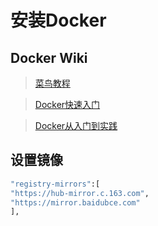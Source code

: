 # 安装Docker

## Docker Wiki

> [菜鸟教程](https://www.runoob.com/docker/ubuntu-docker-install.html)

> [Docker快速入门](https://docker.easydoc.net/doc/81170005/cCewZWoN/lTKfePfP)

> [Docker从入门到实践](https://yeasy.gitbook.io/docker\_practice/)

## 设置镜像

```bash
"registry-mirrors":[
"https://hub-mirror.c.163.com",
"https://mirror.baidubce.com"
],
```

